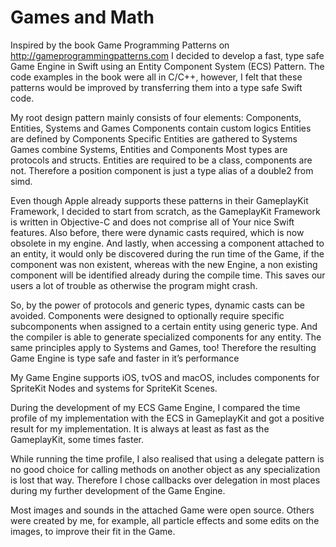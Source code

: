 # Games and Math
Inspired by the book Game Programming Patterns on http://gameprogrammingpatterns.com I decided to develop a fast, type safe Game Engine in Swift using an Entity Component System (ECS) Pattern. The code examples in the book were all in C/C++, however, I felt that these patterns would be improved by transferring them into a type safe Swift code.

My root design pattern mainly consists of four elements: Components, Entities, Systems and Games
Components contain custom logics
Entities are defined by Components
Specific Entities are gathered to Systems
Games combine Systems, Entities and Components 
Most types are protocols and structs. Entities are required to be a class, components are not. Therefore a position component is just a type alias of a double2 from simd.

Even though Apple already supports these patterns in their GameplayKit Framework, I decided to start from scratch, as the GameplayKit Framework is written in Objective-C and does not comprise all of Your nice Swift features. Also before, there were dynamic casts required, which is now obsolete in my engine. And lastly, when accessing a component attached to an entity, it would only be discovered during the run time of the Game, if the component was non existent, whereas with the new Engine, a non existing component will be identified already during the compile time. This saves our users a lot of trouble as otherwise the program might crash.

So, by the power of protocols and generic types, dynamic casts can be avoided. Components were designed to optionally require specific subcomponents when assigned to a certain entity using generic type. And the compiler is able to generate specialized components for any entity.
The same principles apply to Systems and Games, too! 
Therefore the resulting Game Engine is type safe and faster in it’s performance 

My Game Engine supports iOS, tvOS and macOS, includes components for SpriteKit Nodes and systems for SpriteKit Scenes. 

During the development of my ECS Game Engine, I compared the time profile of my implementation with the ECS in GameplayKit and got a positive result for my implementation.
It is always at least as fast as the GameplayKit, some times faster. 

While running the time profile, I also realised that using a delegate pattern is no good choice for calling methods on another object as any specialization is lost that way. Therefore I chose callbacks over delegation in most places during my further development of the Game Engine.

Most images and sounds in the attached Game were open source. Others were created by me, for example, all particle effects and some edits on the images, to improve their fit in the Game.